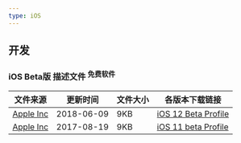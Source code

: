 ```yaml
---
type: iOS
---
```


## <i class="fa fa-flask"></i>开发

### iOS Beta版 描述文件 <sup data-p="green">免费软件</sup>

| 文件来源 | 更新时间 | 文件大小 | 各版本下载链接 |
| ------ | ------- | -------- | -------- |
| <div class="safe apple">[Apple Inc][apple]</div> | 2018-06-09 | 9KB | [iOS 12 Beta Profile][ios12beta] |
| <div class="safe apple">[Apple Inc][apple]</div> | 2017-08-19 | 9KB | [iOS 11 beta Profile][ios11beta] |


[apple]: https://developer.apple.com/download/

[ios12beta]: https://github.com/xaoxuu/assets/releases/download/iOS12/iOS_12_Beta_Profile.mobileconfig
[ios11beta]: http://onk0fb143.bkt.clouddn.com/2017/08/19/iOS_11_beta_Profile.mobileconfig
